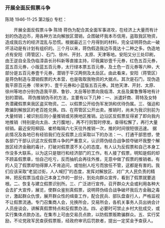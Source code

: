 ### 开展全面反假票斗争
陈琦
1946-11-25
第2版()
专栏：

　　开展全面反假票斗争
    陈琦
    蒋伪为配合其全面军事进攻，在经济上大量而有计划的伪造边币，用各种方法向解放区潜销，企图破坏我本币信用，盗取我区物资，造成我后方的经济混乱与恐慌。根据最近三个月得到的材料，完全证明蒋伪此一破坏活动是有计划有组织的。三个月以来，蒋伪假造我边币竟达十二种之多。伪造地点有安阳（蒋管区）、石门、徐州、开封、太原、天津等地。安阳又分三处印刷，由王逆自全及伪临漳县长孙科新等直接主持，印我冀钞壹千元券，红色五百元券，蓝五百元券，小版蓝五百元券，太行绿本票五百元券，及土色一百元券等六种，大部分是五百元券壹千元券，潜销于平汉两侧及太岳区。由此看来，安阳（蒋管区）是蒋伪制造与潜销假票的大本营，也是吸取我物资的大据点。其次是石门，现伪造我平原百元券（带米字）、壹千元券和小蓝版五百元券。其他天津、开封、太原、徐州等地亦分别伪造我平原、鲁钞、太岳等钞票向我临清、太岳及冀鲁豫等地有计划的潜销。
    蒋伪推销伪币的方法，主要有以下几种：一、派遣奸商、蒋特及女特务潜藏假票来我区盗买物资。二、以假票公开给伪军发饷和优待伪属。三、强迫和欺骗到解放区的老百姓兑换。四、在蒋管区公开出卖。推销时，尚未为我识别前为大量倾销；被识别后则小量推销或另换地区推销。边沿区反假票反得紧了即向我内地推销（特别是向太岳、太行腹地），再不行则暂时停发。查得松懈了，再行大量倾销。最近安阳柳园、崔桥每隔六七天往外推销一次，推的时间很短很迅速。
    据此情况及各地已有经验我们在反假票上应采取以下的办法：一、打通干部思想，使各部门干部认识这次反假票斗争的严重意义，认识蒋伪结合战争掠夺破坏我整个解放区经济金融的毒计，打破对假票漠不关心的态度。有人认为反假票和自己本身工作没多大联系，以为这只是银行和经济部门的工作。有人接了假票，明知是假的却不顾盖假票章，怕自己吃亏，反而抽机会再往外推，无意中做了假票的推销者。有的人见了假票却怕得罪人不肯追问，或怕别人吃亏而放任不管，这都是有害的。我们应该采取“老鼠过街，人人喊打”的态度，发挥对解放区、对广大人民负责的精神，把反假票当成自己本身工作的一部分，到处向群众宣传，看到了假票就要追根。二、恢复与建立假票识别所。三、广泛进行宣传。召开群众大会或利用各种大会去扩大宣传，展览，使群众鉴别真假票，说明蒋伪结合战争破坏我后方金融之毒计，激起群众仇恨，展开群众性的缉查工作，配合民兵、部队盘查行人，严格监视不让假票流通。专门召集商人会，兑换所会，交易所会，各机关事务人员出纳会计人员座谈会，讲解真假票特点和反假票办法。四、必要时可禁止乡村大批成交，或实行集体点款办法。在集市上可由交易员点款，以防假票贩欺骗群众。五、实行奖励，不论党政军民查获假票贩，经政府审讯后罚款者，提出一定奖金予查获人。
